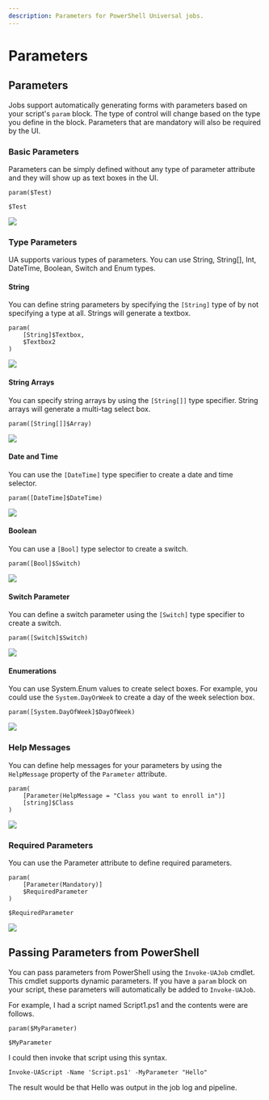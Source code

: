 ```yaml
---
description: Parameters for PowerShell Universal jobs.
---
```


# Parameters

## Parameters

Jobs support automatically generating forms with parameters based on your script's `param` block. The type of control will change based on the type you define in the block. Parameters that are mandatory will also be required by the UI. 

### Basic Parameters

Parameters can be simply defined without any type of parameter attribute and they will show up as text boxes in the UI. 

```text
param($Test)

$Test
```

![](../../.gitbook/assets/image%20%2887%29.png)

### Type Parameters

UA supports various types of parameters. You can use String, String\[\], Int, DateTime, Boolean, Switch and Enum types. 

#### String

You can define string parameters by specifying the `[String]` type of by not specifying a type at all. Strings will generate a textbox. 

```text
param(
    [String]$Textbox,
    $Textbox2
)
```

![](../../.gitbook/assets/image%20%28189%29.png)

#### String Arrays

You can specify string arrays by using the `[String[]]` type specifier. String arrays will generate a multi-tag select box. 

```text
param([String[]]$Array)
```

![](../../.gitbook/assets/image%20%28190%29.png)

#### Date and Time

You can use the `[DateTime]` type specifier to create a date and time selector. 

```text
param([DateTime]$DateTime)
```

![](../../.gitbook/assets/image%20%28193%29.png)

#### Boolean

You can use a `[Bool]` type selector to create a switch.

```text
param([Bool]$Switch)
```

![](../../.gitbook/assets/image%20%28186%29.png)

#### Switch Parameter

You can define a switch parameter using the `[Switch]` type specifier to create a switch.

```text
param([Switch]$Switch)
```

![](../../.gitbook/assets/image%20%28187%29.png)

#### Enumerations

You can use System.Enum values to create select boxes. For example, you could use the `System.DayOrWeek` to create a day of the week selection box. 

```text
param([System.DayOfWeek]$DayOfWeek)
```

![](../../.gitbook/assets/image%20%28192%29.png)

### Help Messages

You can define help messages for your parameters by using the `HelpMessage` property of the `Parameter` attribute.

```text
param(
    [Parameter(HelpMessage = "Class you want to enroll in")]
    [string]$Class
)
```

![](../../.gitbook/assets/image%20%28185%29.png)

### Required Parameters

You can use the Parameter attribute to define required parameters. 

```text
param(
    [Parameter(Mandatory)]
    $RequiredParameter
)

$RequiredParameter
```

![](../../.gitbook/assets/image%20%2886%29.png)

## Passing Parameters from PowerShell

You can pass parameters from PowerShell using the `Invoke-UAJob` cmdlet. This cmdlet supports dynamic parameters. If you have a `param` block on your script, these parameters will automatically be added to `Invoke-UAJob`. 

For example, I had a script named Script1.ps1 and the contents were are follows. 

```text
param($MyParameter)

$MyParameter
```

I could then invoke that script using this syntax. 

```text
Invoke-UAScript -Name 'Script.ps1' -MyParameter "Hello"
```

The result would be that Hello was output in the job log and pipeline. 

